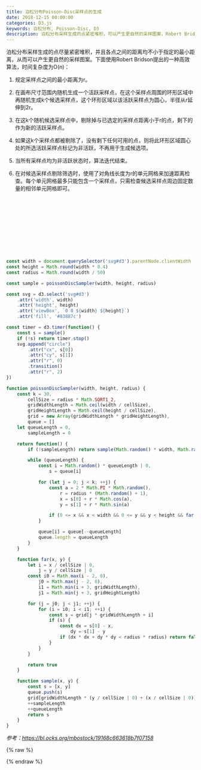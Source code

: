 ```yaml
---
title: 泊松分布Poisson-Disc采样点的生成
date: 2018-12-15 00:00:00
categories: D3.js
keywords: 泊松分布, Poisson-Disc, D3
description: 泊松分布采样生成的点紧密堆积，可以产生更自然的采样图案，Robert Bridson提出的高效Poisson-Disc算法
---
```


泊松分布采样生成的点尽量紧密堆积，并且各点之间的距离均不小于指定的最小距离，从而可以产生更自然的采样图案。下面使用Robert Bridson提出的一种高效算法，时间复杂度为O(n)：

1. 规定采样点之间的最小距离为r。

2. 在画布尺寸范围内随机生成一个活跃采样点，在这个采样点周围的环形区域中再随机生成k个候选采样点，这个环形区域以该活跃采样点为圆心，半径从r延伸到2r。

3. 在这k个随机候选采样点中，剔除掉与已选定的采样点距离小于r的点，剩下的作为新的活跃采样点。

4. 如果这k个采样点都被剔除了，没有剩下任何可用的点，则将此环形区域圆心处的所选活跃采样点标记为非活跃，不再用于生成候选项。

5. 当所有采样点均为非活跃状态时，算法迭代结束。

6. 在对候选采样点剔除筛选时，使用了对角线长度为r的单元网格来加速距离检查。每个单元网格最多只能包含一个采样点，只需检查候选采样点周边固定数量的相邻单元网格即可。

<div class="scrollable-wrapper"><svg id="d3"></svg></div>

``` JavaScript
const width = document.querySelector('svg#d3').parentNode.clientWidth
const height = Math.round(width * 0.4)
const radius = Math.round(width / 50)

const sample = poissonDiscSampler(width, height, radius)

const svg = d3.select('svg#d3')
    .attr('width', width)
    .attr('height', height)
    .attr('viewBox', `0 0 ${width} ${height}`)
    .attr('fill', '#83887c')

const timer = d3.timer(function() {
    const s = sample()
    if (!s) return timer.stop()
    svg.append("circle")
        .attr("cx", s[0])
        .attr("cy", s[1])
        .attr("r", 0)
        .transition()
        .attr("r", 2)
})

function poissonDiscSampler(width, height, radius) {
    const k = 30,
        cellSize = radius * Math.SQRT1_2,
        gridWidthLength = Math.ceil(width / cellSize),
        gridHeightLength = Math.ceil(height / cellSize),
        grid = new Array(gridWidthLength * gridHeightLength),
        queue = []
    let queueLength = 0,
        sampleLength = 0

    return function() {
        if (!sampleLength) return sample(Math.random() * width, Math.random() * height)

        while (queueLength) {
            const i = Math.random() * queueLength | 0,
                s = queue[i]

            for (let j = 0; j < k; ++j) {
                const a = 2 * Math.PI * Math.random(),
                    r = radius * (Math.random() + 1),
                    x = s[0] + r * Math.cos(a),
                    y = s[1] + r * Math.sin(a)

                if (0 <= x && x < width && 0 <= y && y < height && far(x, y)) return sample(x, y)
            }

            queue[i] = queue[--queueLength]
            queue.length = queueLength
        }
    }

    function far(x, y) {
        let i = x / cellSize | 0,
            j = y / cellSize | 0
        const i0 = Math.max(i - 2, 0),
            j0 = Math.max(j - 2, 0),
            i1 = Math.min(i + 3, gridWidthLength),
            j1 = Math.min(j + 3, gridHeightLength)

        for (j = j0; j < j1; ++j) {
            for (i = i0; i < i1; ++i) {
                const s = grid[j * gridWidthLength + i]
                if (s) {
                    const dx = s[0] - x,
                        dy = s[1] - y
                    if (dx * dx + dy * dy < radius * radius) return false
                }
            }
        }

        return true
    }

    function sample(x, y) {
        const s = [x, y]
        queue.push(s)
        grid[gridWidthLength * (y / cellSize | 0) + (x / cellSize | 0)] = s
        ++sampleLength
        ++queueLength
        return s
    }
}
```

<cite>参考：https://bl.ocks.org/mbostock/19168c663618b7f07158</cite>


{% raw %}
<style>
.content .scrollable-wrapper {
	margin: 2em 0;
}
</style>
<script src='/scripts/d3.v5.min.js'></script>
<script>
const width = document.querySelector('svg#d3').parentNode.clientWidth
const height = Math.round(width * 0.4)
const radius = Math.round(width / 50)

const sample = poissonDiscSampler(width, height, radius)

const svg = d3.select('svg#d3')
    .attr('width', width)
    .attr('height', height)
    .attr('viewBox', `0 0 ${width} ${height}`)
    .attr('fill', '#83887c')

const timer = d3.timer(function() {
    const s = sample()
    if (!s) return timer.stop()
    svg.append("circle")
        .attr("cx", s[0])
        .attr("cy", s[1])
        .attr("r", 0)
        .transition()
        .attr("r", 2)
})

function poissonDiscSampler(width, height, radius) {
    const k = 30,
        cellSize = radius * Math.SQRT1_2,
        gridWidthLength = Math.ceil(width / cellSize),
        gridHeightLength = Math.ceil(height / cellSize),
        grid = new Array(gridWidthLength * gridHeightLength),
        queue = []
    let queueLength = 0,
        sampleLength = 0

    return function() {
        if (!sampleLength) return sample(Math.random() * width, Math.random() * height)

        while (queueLength) {
            const i = Math.random() * queueLength | 0,
                s = queue[i]

            for (let j = 0; j < k; ++j) {
                const a = 2 * Math.PI * Math.random(),
                    r = radius * (Math.random() + 1),
                    x = s[0] + r * Math.cos(a),
                    y = s[1] + r * Math.sin(a)

                if (0 <= x && x < width && 0 <= y && y < height && far(x, y)) return sample(x, y)
            }

            queue[i] = queue[--queueLength]
            queue.length = queueLength
        }
    }

    function far(x, y) {
        let i = x / cellSize | 0,
            j = y / cellSize | 0
        const i0 = Math.max(i - 2, 0),
            j0 = Math.max(j - 2, 0),
            i1 = Math.min(i + 3, gridWidthLength),
            j1 = Math.min(j + 3, gridHeightLength)

        for (j = j0; j < j1; ++j) {
            for (i = i0; i < i1; ++i) {
                const s = grid[j * gridWidthLength + i]
                if (s) {
                    const dx = s[0] - x,
                        dy = s[1] - y
                    if (dx * dx + dy * dy < radius * radius) return false
                }
            }
        }

        return true
    }

    function sample(x, y) {
        const s = [x, y]
        queue.push(s)
        grid[gridWidthLength * (y / cellSize | 0) + (x / cellSize | 0)] = s
        ++sampleLength
        ++queueLength
        return s
    }
}
</script>
{% endraw %}
